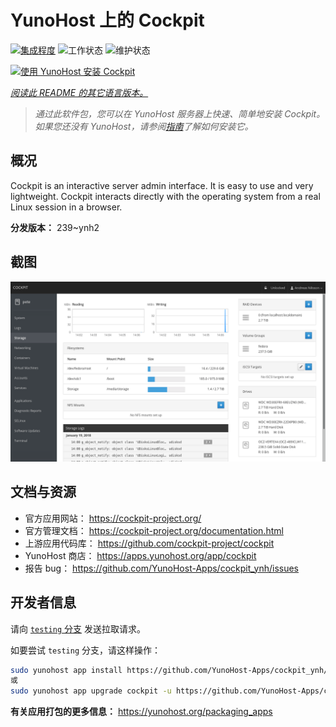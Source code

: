 <!--
注意：此 README 由 <https://github.com/YunoHost/apps/tree/master/tools/readme_generator> 自动生成
请勿手动编辑。
-->

# YunoHost 上的 Cockpit

[![集成程度](https://apps.yunohost.org/badge/integration/cockpit)](https://ci-apps.yunohost.org/ci/apps/cockpit/)
![工作状态](https://apps.yunohost.org/badge/state/cockpit)
![维护状态](https://apps.yunohost.org/badge/maintained/cockpit)

[![使用 YunoHost 安装 Cockpit](https://install-app.yunohost.org/install-with-yunohost.svg)](https://install-app.yunohost.org/?app=cockpit)

*[阅读此 README 的其它语言版本。](./ALL_README.md)*

> *通过此软件包，您可以在 YunoHost 服务器上快速、简单地安装 Cockpit。*  
> *如果您还没有 YunoHost，请参阅[指南](https://yunohost.org/install)了解如何安装它。*

## 概况

Cockpit is an interactive server admin interface. It is easy to use and very lightweight. Cockpit interacts directly with the operating system from a real Linux session in a browser.

**分发版本：** 239~ynh2

## 截图

![Cockpit 的截图](./doc/screenshots/screenshot-storage.png)

## 文档与资源

- 官方应用网站： <https://cockpit-project.org/>
- 官方管理文档： <https://cockpit-project.org/documentation.html>
- 上游应用代码库： <https://github.com/cockpit-project/cockpit>
- YunoHost 商店： <https://apps.yunohost.org/app/cockpit>
- 报告 bug： <https://github.com/YunoHost-Apps/cockpit_ynh/issues>

## 开发者信息

请向 [`testing` 分支](https://github.com/YunoHost-Apps/cockpit_ynh/tree/testing) 发送拉取请求。

如要尝试 `testing` 分支，请这样操作：

```bash
sudo yunohost app install https://github.com/YunoHost-Apps/cockpit_ynh/tree/testing --debug
或
sudo yunohost app upgrade cockpit -u https://github.com/YunoHost-Apps/cockpit_ynh/tree/testing --debug
```

**有关应用打包的更多信息：** <https://yunohost.org/packaging_apps>
